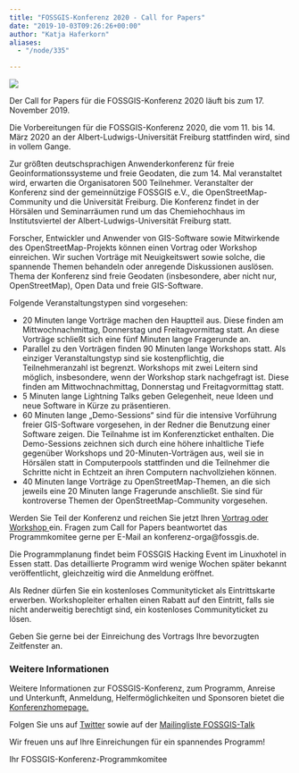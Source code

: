 ```yaml
---
title: "FOSSGIS-Konferenz 2020 - Call for Papers"
date: "2019-10-03T09:26:26+00:00"
author: "Katja Haferkorn"
aliases:
  - "/node/335"

---
```


<img src="/news/images/2020-01-08-freiburg-skyline.png"/>

<p>Der Call for Papers für die FOSSGIS-Konferenz 2020 läuft bis zum 17. November 2019.</p>

<p>Die Vorbereitungen für die FOSSGIS-Konferenz 2020, die vom 11. bis 14. März 2020 an der Albert-Ludwigs-Universität Freiburg stattfinden wird, sind in vollem Gange. </p>
<p>Zur größten deutschsprachigen Anwenderkonferenz für freie Geoinformationssysteme und freie Geodaten, die zum 14. Mal veranstaltet wird, erwarten die Organisatoren 500 Teilnehmer. Veranstalter der Konferenz sind der gemeinnützige FOSSGIS e.V., die OpenStreetMap-Community und die Universität Freiburg. Die Konferenz findet in der Hörsälen und Seminarräumen rund um das Chemiehochhaus im Institutsviertel der Albert-Ludwigs-Universität Freiburg statt. </p>

<p>Forscher, Entwickler und Anwender von GIS-Software sowie Mitwirkende des OpenStreetMap-Projekts können einen Vortrag oder Workshop einreichen. Wir suchen Vorträge mit Neuigkeitswert sowie solche, die spannende Themen behandeln oder anregende Diskussionen auslösen. Thema der Konferenz sind freie Geodaten (insbesondere, aber nicht nur, OpenStreetMap), Open Data und freie GIS-Software.</p>

<p>Folgende Veranstaltungstypen sind vorgesehen:</p>
<ul>
<li>20 Minuten lange Vorträge machen den Hauptteil aus. Diese finden am Mittwochnachmittag, Donnerstag und Freitagvormittag statt. An diese Vorträge schließt sich eine fünf Minuten lange Fragerunde an.</li>
<li>Parallel zu den Vorträgen finden 90 Minuten lange Workshops statt. Als einziger Veranstaltungstyp sind sie kostenpflichtig, die Teilnehmeranzahl ist begrenzt. Workshops mit zwei Leitern sind möglich, insbesondere, wenn der Workshop stark nachgefragt ist. Diese finden am Mittwochnachmittag, Donnerstag und Freitagvormittag statt. </li>
<li>5 Minuten lange Lightning Talks geben Gelegenheit, neue Ideen und neue Software in Kürze zu präsentieren.</li>
<li>60 Minuten lange „Demo-Sessions“ sind für die intensive Vorführung freier GIS-Software vorgesehen, in der Redner die Benutzung einer Software zeigen. Die Teilnahme ist im Konferenzticket enthalten. Die Demo-Sessions zeichnen sich durch eine höhere inhaltliche Tiefe gegenüber Workshops und 20-Minuten-Vorträgen aus, weil sie in Hörsälen statt in Computerpools stattfinden und die Teilnehmer die Schritte nicht in Echtzeit an ihren Computern nachvollziehen können.</li>
<li>   40 Minuten lange Vorträge zu OpenStreetMap-Themen, an die sich jeweils eine 20 Minuten lange Fragerunde anschließt. Sie sind für kontroverse Themen der OpenStreetMap-Community vorgesehen.</li>
</ul>

<p>Werden Sie Teil der Konferenz und reichen Sie jetzt Ihren <a href="https://www.fossgis-konferenz.de/2020/callforpapers/">Vortrag oder Workshop </a> ein. Fragen zum Call for Papers beantwortet das Programmkomitee gerne per E-Mail an konferenz-orga@fossgis.de.</p>

<p>Die Programmplanung findet beim FOSSGIS Hacking Event im Linuxhotel in Essen statt. Das detaillierte Programm wird wenige Wochen später bekannt veröffentlicht, gleichzeitig wird die Anmeldung eröffnet.</p>

<p>Als Redner dürfen Sie ein kostenloses Communityticket als Eintrittskarte erwerben. Workshopleiter erhalten einen Rabatt auf den Eintritt, falls sie nicht anderweitig berechtigt sind, ein kostenloses Communityticket zu lösen.</p>

<p>Geben Sie gerne bei der Einreichung des Vortrags Ihre bevorzugten Zeitfenster an.</p>
<p><h3>Weitere Informationen</h3></p>

<p>Weitere Informationen zur FOSSGIS-Konferenz, zum Programm, Anreise und Unterkunft, Anmeldung, Helfermöglichkeiten und Sponsoren bietet die <a href="https://www.fossgis-konferenz.de/2020/">Konferenzhomepage.</a></p>

<p>Folgen Sie uns auf <a href="https://x.com/FOSSGIS_Konf ">Twitter</a> sowie auf der <a href="https://lists.fossgis.de/mailman/listinfo/fossgis-talk-liste">Mailingliste FOSSGIS-Talk</a></p>

<p>Wir freuen uns auf Ihre Einreichungen für ein spannendes Programm!</p>

<p>Ihr FOSSGIS-Konferenz-Programmkomitee</p>


